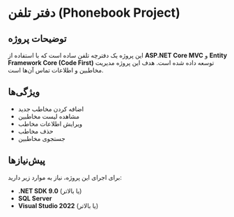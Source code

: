 ﻿# دفتر تلفن (Phonebook Project)

## توضیحات پروژه
این پروژه یک دفترچه تلفن ساده است که با استفاده از **ASP.NET Core MVC** و **Entity Framework Core (Code First)** توسعه داده شده است. هدف این پروژه مدیریت مخاطبین و اطلاعات تماس آن‌ها است.

## ویژگی‌ها
- اضافه کردن مخاطب جدید
- مشاهده لیست مخاطبین
- ویرایش اطلاعات مخاطب
- حذف مخاطب
- جستجوی مخاطبین

## پیش‌نیازها
برای اجرای این پروژه، نیاز به موارد زیر دارید:
- **.NET SDK 9.0** (یا بالاتر)
- **SQL Server**
- **Visual Studio 2022** (یا بالاتر)
